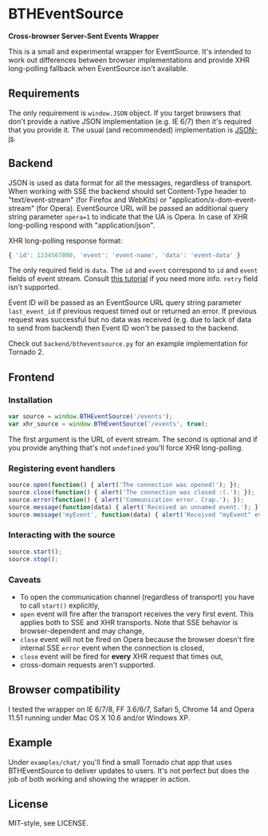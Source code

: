 BTHEventSource
=

**Cross-browser Server-Sent Events Wrapper**

This is a small and experimental wrapper for EventSource. It's intended to work out differences between browser implementations and provide XHR long-polling fallback when EventSource isn't available.

Requirements
-

The only requirement is `window.JSON` object. If you target browsers that don't provide a native JSON implementation (e.g. IE 6/7) then it's required that you provide it. The usual (and recommended) implementation is [JSON-js](https://github.com/douglascrockford/JSON-js).

Backend
-

JSON is used as data format for all the messages, regardless of transport. When working with SSE the backend should set Content-Type header to "text/event-stream" (for Firefox and WebKits) or "application/x-dom-event-stream" (for Opera). EventSource URL will be passed an additional query string parameter `opera=1` to indicate that the UA is Opera. In case of XHR long-polling respond with "application/json".

XHR long-polling response format:

```javascript
{ 'id': 1234567890, 'event': 'event-name', 'data': 'event-data' }
```

The only required field is `data`. The `id` and `event` correspond to `id` and `event` fields of event stream. Consult [this tutorial](http://www.html5rocks.com/en/tutorials/eventsource/basics/) if you need more info. `retry` field isn't supported.

Event ID will be passed as an EventSource URL query string parameter `last_event_id` if previous request timed out or returned an error. If previous request was successful but no data was received (e.g. due to lack of data to send from backend) then Event ID won't be passed to the backend.

Check out `backend/btheventsource.py` for an example implementation for Tornado 2.

Frontend
-

### Installation

```javascript
var source = window.BTHEventSource('/events');
var xhr_source = window.BTHEventSource('/events', true);
```

The first argument is the URL of event stream. The second is optional and if you provide anything that's not `undefined` you'll force XHR long-polling.

### Registering event handlers

```javascript
source.open(function() { alert('The connection was opened!'); });
source.close(function() { alert('The connection was closed :(.'); });
source.error(function() { alert('Communication error. Crap.'); });
source.message(function(data) { alert('Received an unnamed event.'); });
source.message('myEvent', function(data) { alert('Received "myEvent" event.'); });
```

### Interacting with the source

```javascript
source.start();
source.stop();
```

### Caveats

* To open the communication channel (regardless of transport) you have to call `start()` explicitly,
* `open` event will fire after the transport receives the very first event. This applies both to SSE and XHR transports. Note that SSE behavior is browser-dependent and may change,
* `close` event will not be fired on Opera because the browser doesn't fire internal SSE `error` event when the connection is closed,
* `close` event will be fired for **every** XHR request that times out,
* cross-domain requests aren't supported.

Browser compatibility
-

I tested the wrapper on IE 6/7/8, FF 3.6/6/7, Safari 5, Chrome 14 and Opera 11.51 running under Mac OS X 10.6 and/or Windows XP.

Example
-

Under `examples/chat/` you'll find a small Tornado chat app that uses BTHEventSource to deliver updates to users. It's not perfect but does the job of both working and showing the wrapper in action.

License
-

MIT-style, see LICENSE.